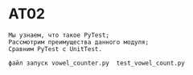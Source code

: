# AT02
    Мы узнаем, что такое PyTest;
    Рассмотрим преимущества данного модуля;
    Сравним PyTest с UnitTest.

    файл запуск vowel_counter.py  test_vowel_count.py
